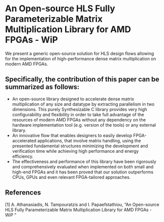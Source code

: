 # An Open-source HLS Fully Parameterizable Matrix Multiplication Library for AMD FPGAs - WiP 

We present a generic open-source solution for HLS design flows allowing for the implementation of high-performance dense matrix multiplication on modern AMD FPGAs. 

## Specifically, the contribution of this paper can be summarized as follows:
-	An open-source library  designed to accelerate dense matrix multiplication of any size and datatype by extracting parallelism in two dimensions. This purely Synthesizable C library provides very high configurability and flexibility in order to take full advantage of the resources of modern AMD FPGAs without any dependency on the hardware implementation tool (e.g. version of the tools) or any external library.
-	An innovative flow that enables designers to easily develop FPGA-accelerated applications, that involve matrix handling, using the presented fundamental structures minimizing the development and verification time while achieving high performance and energy efficiency.
-	The effectiveness and performance of this library have been rigorously and comprehensively evaluated when implemented on both small and high-end FPGAs and it has been proved that our solution outperforms CPUs, GPUs and even relevant FPGA-tailored approaches.

## References
<a id="1">[1]</a> 
 A. Athanasiadis, N. Tampouratzis and I. Papaefstathiou,  “An Open-source HLS Fully Parameterizable Matrix Multiplication Library for AMD FPGAs - WiP ”
